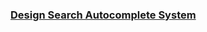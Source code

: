 ### [Design Search Autocomplete System](https://leetcode.com/problems/design-search-autocomplete-system)

